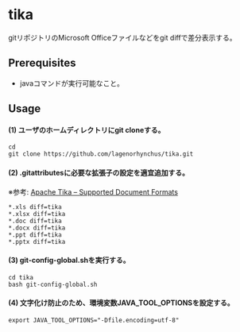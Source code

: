 tika
====

gitリポジトリのMicrosoft Officeファイルなどをgit diffで差分表示する。

## Prerequisites
- javaコマンドが実行可能なこと。

## Usage
#### (1) ユーザのホームディレクトリにgit cloneする。

```console
cd
git clone https://github.com/lagenorhynchus/tika.git
```

#### (2) .gitattributesに必要な拡張子の設定を適宜追加する。
※参考: [Apache Tika – Supported Document Formats](https://tika.apache.org/1.17/formats.html)

```
*.xls diff=tika
*.xlsx diff=tika
*.doc diff=tika
*.docx diff=tika
*.ppt diff=tika
*.pptx diff=tika
```

#### (3) git-config-global.shを実行する。

```console
cd tika
bash git-config-global.sh
```

#### (4) 文字化け防止のため、環境変数JAVA_TOOL_OPTIONSを設定する。

```console
export JAVA_TOOL_OPTIONS="-Dfile.encoding=utf-8"
```
